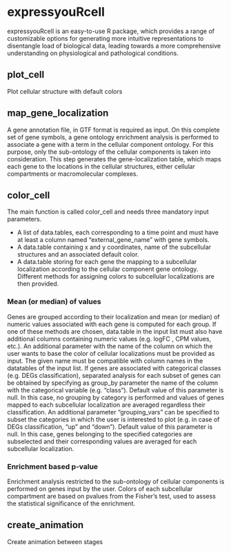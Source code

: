 # expressyouRcell
expressyouRcell is an easy-to-use R package, which provides a range of customizable options for generating more intuitive representations to disentangle load of biological data,  leading towards a more comprehensive understanding on physiological and pathological conditions. 

## plot_cell
Plot cellular structure with default colors

## map_gene_localization
A gene annotation file, in GTF format is required as input. On this complete set of gene symbols, a gene ontology enrichment analysis is performed to associate a gene with a term in the cellular component ontology. For this purpose, only the sub-ontology of the cellular components is taken into consideration. This step generates the gene-localization table, which maps each gene to the locations in the cellular structures, 
either cellular compartments or macromolecular complexes. 



## color_cell
The main function is called color_cell and needs three mandatory input parameters.
* A list of data.tables, each corresponding to a time point and must have at least a column named “external_gene_name” with gene symbols.
* A data.table containing x and y coordinates, name of the subcellular structures and an associated default color.
* A data.table storing for each gene the mapping to a subcellular localization according to the cellular component gene ontology. 
Different methods for assigning colors to subcellular localizations are then provided. 

### Mean (or median) of values
Genes are grouped according to their localization and mean (or median) of numeric values associated with each gene is computed for each group. If one of these methods are chosen, data.table in the input list must also have additional columns containing numeric values (e.g. logFC , CPM values, etc.). An additional parameter with the name of the column on which the user wants to base the color of cellular localizations must be provided as input. The given name must be compatible with column names in the datatables of the input list. 
If genes are associated with categorical classes (e.g. DEGs classification), separated analysis for each subset of genes can be obtained by specifying as group_by parameter the name of the column with the categorical variable (e.g. “class”). Default value of this parameter is null. In this case, no grouping by category is performed and values of genes mapped to each subcellular localization are averaged regardless their classification. 
An additional parameter “grouping_vars” can be specified to subset the categories in which the user is interested to plot (e.g. in case of DEGs classification, “up” and “down”). Default value of this parameter is null. In this case, genes belonging to the specified categories are subselected and their corresponding values are averaged for each subcellular localization.

### Enrichment based p-value
Enrichment analysis restricted to the sub-ontology of cellular components is performed on genes input by the user. Colors of each subcellular compartment are based on pvalues from the Fisher’s test, used to assess the statistical significance of the enrichment.


## create_animation
Create animation between stages
